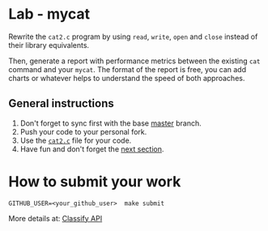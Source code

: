 Lab - mycat
===========

Rewrite the `cat2.c` program by using `read`, `write`, `open` and `close` instead of their library equivalents.

Then, generate a report with performance metrics between the existing `cat` command  and your `mycat`.
The format of the report is free, you can add charts or whatever helps to understand the speed of both approaches.

General instructions
--------------------
1. Don't forget to sync first with the base [master](https://github.com/CodersSquad/ap-labs) branch.
2. Push your code to your personal fork.
3. Use the [`cat2.c`](./cat2.c) file for your code.
4. Have fun and don't forget the [next section](#how-to-submit-your-work).

How to submit your work
=======================
```
GITHUB_USER=<your_github_user>  make submit
```
More details at: [Classify API](../../classify.md)